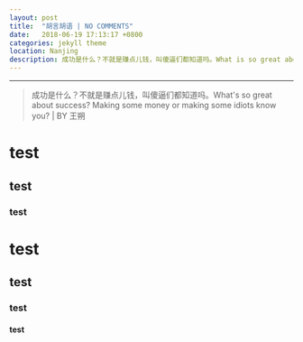 ```yaml
---
layout: post
title:  "胡言胡语 | NO COMMENTS"
date:   2018-06-19 17:13:17 +0800
categories: jekyll theme
location: Nanjing
description: 成功是什么？不就是赚点儿钱，叫傻逼们都知道吗。What is so great about success? Making some money or making some idiots know you?
---
```

---
>成功是什么？不就是赚点儿钱，叫傻逼们都知道吗。What's so great about success? Making some money or making some idiots know you?
> | BY 王朔


test
================================

 test
--------------------------------------------------
 
 ### test
 
 # test
 
 ## test 
 
 ### test
 
 #### test
